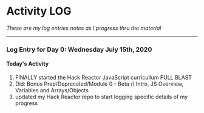 # Activity LOG

*These are my log entries notes as I progress thru the material*

----------------------------------------------------------------

### Log Entry for Day 0: Wednesday July 15th, 2020
#### **Today's Activity** 
1. FINALLY started the Hack Reactor JavaScript curricullum FULL BLAST 
2. Did: Bonus Prep/Deprecated/Module 0 - Beta // Intro, JS Overview, Variables and Arrays/Objects 
3. updated my Hack Reactor repo to start logging specific details of my progress





